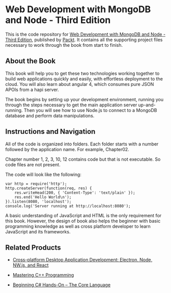 # Web Development with MongoDB and Node - Third Edition
This is the code repository for [Web Development with MongoDB and Node - Third Edition](https://www.packtpub.com/web-development/web-development-mongodb-and-node-third-edition?utm_source=github&utm_medium=repository&utm_campaign=9781788395083), published by [Packt](https://www.packtpub.com/?utm_source=github). It contains all the supporting project files necessary to work through the book from start to finish.
## About the Book
This book will help you to get these two technologies working together to build web applications quickly and easily, with effortless deployment to the cloud. You will also learn about angular 4, which consumes pure JSON APOIs from a hapi server.

The book begins by setting up your development environment, running you through the steps necessary to get the main application server up-and-running. Then you will see how to use Node.js to connect to a MongoDB database and perform data manipulations.


## Instructions and Navigation
All of the code is organized into folders. Each folder starts with a number followed by the application name. For example, Chapter02.

Chapter number 1, 2, 3, 10, 12 contains code but that is not executable. So code files are not present.

The code will look like the following:
```
var http = require('http');
http.createServer(function(req, res) {
    res.writeHead(200, { 'Content-Type': 'text/plain' });
    res.end('Hello World\n');
}).listen(8080, 'localhost');
console.log('Server running at http://localhost:8080'); 
```

A basic understanding of JavaScript and HTML is the only requirement for this book. However, the design of book also helps the beginner with basic programming knowledge as well as cross platform developer to learn JavaScript and its frameworks.

## Related Products
* [Cross-platform Desktop Application Development: Electron, Node, NW.js, and React](https://www.packtpub.com/web-development/cross-platform-desktop-application-development-electron-node-nwjs-and-react?utm_source=github&utm_medium=repository&utm_campaign=9781788295697)

* [Mastering C++ Programming](https://www.packtpub.com/application-development/mastering-c-programming?utm_source=github&utm_medium=repository&utm_campaign=9781786461629)

* [Beginning C# Hands-On – The Core Language](https://www.packtpub.com/application-development/beginning-c-hands-–-core-language?utm_source=github&utm_medium=repository&utm_campaign=9781788296540)

